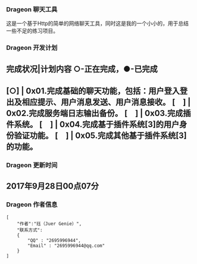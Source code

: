 ### Drageon 聊天工具

这是一个基于Http的简单的网络聊天工具，同时这是我的一个小小的，用于总结一些不足的练习项目。

### Drageon 开发计划

完成状况|计划内容  ○-正在完成，●-已完成
-----------------
[○] | 0x01.完成基础的聊天功能，包括：用户登入登出及相应提示、用户消息发送、用户消息接收。
[　] | 0x02.完成服务端日志输出备份。
[　] | 0x03.完成插件系统。
[　] | 0x04.完成基于插件系统[3]的用户身份验证功能。
[　] | 0x05.完成其他基于插件系统[3]的功能。
-----------------
### Drageon 更新时间

2017年9月28日00点07分
-----------------
### Drageon 作者信息

```
[
	"作者":"珏（Juer Genie）",
	"联系方式":
	{
		"QQ" : "2695996944",
		"Email" : "2695996944@qq.com"
	}
]
```
